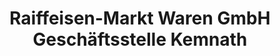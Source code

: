 ---
title: "Raiffeisen-Markt Waren GmbH Geschäftsstelle Kemnath"
url: /kemnath/raiffeisen-markt-waren-gmbh-geschaeftsstelle-kemnath/
shop: Landwirtschaftlich
---